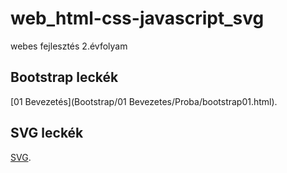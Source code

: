 # web_html-css-javascript_svg
webes fejlesztés 2.évfolyam

## Bootstrap leckék

[01 Bevezetés](Bootstrap/01 Bevezetes/Proba/bootstrap01.html).

## SVG leckék

[SVG](SVG-2020-02-06).
